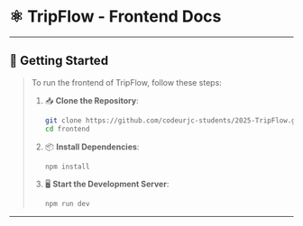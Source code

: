 # ⚛️ TripFlow - Frontend Docs

---

## 🚀 Getting Started

> To run the frontend of TripFlow, follow these steps:
> 
> 1. 📥 **Clone the Repository**:
>    ```bash
>    git clone https://github.com/codeurjc-students/2025-TripFlow.git
>    cd frontend
>    ```
> 
> 2. 📦 **Install Dependencies**:
>    ```bash
>    npm install
>    ```
> 
> 3. 🖥️ **Start the Development Server**:
>    ```bash
>    npm run dev
>    ```

---